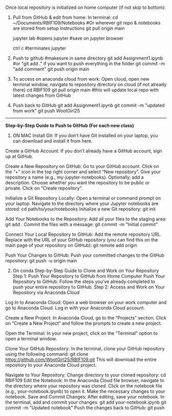 Once local repository is initialized on home computer (if not skip to bottom):
1. Pull from GitHub & edit from home:
   In terminal:
   cd ~/Documents/RBIF109/Notebooks    #Or wherever git repo & notebooks are stored from setup instructions
   git pull origin main

   jupyter lab       #opens jupyter
   #save on jupyter browser

   ctrl c #terminates jupyter
2. Push to github
   #makesure in same directory
   git add Assignment1.ipynb     #or "git add ." if you want to push everything in the folder
   git commit -m "add comment"
   git push origin main

3. To access on anaconda cloud from work:
   Open cloud, open new terminal window, navigate to repository directory on cloud (if not already there)
   cd RBIF109
   git pull origin main     #this will update local repo with latest changes from GitHub

4. Push back to GitHub
   git add Assignment1.ipynb
   git commit -m "updated from work"
   git push
   WootGirl25
   <paste personal access token>
   
_______________________________________________________________________________
**Step-by-Step Guide to Push to GitHub (For each new class)**
1. ON MAC
Install Git:
If you don’t have Git installed on your laptop, you can download and install it from here.

Create a GitHub Account:
If you don’t already have a GitHub account, sign up at GitHub.

Create a New Repository on GitHub:
Go to your GitHub account.
Click on the “+” icon in the top right corner and select “New repository”.
Give your repository a name (e.g., my-jupyter-notebooks).
Optionally, add a description.
Choose whether you want the repository to be public or private.
Click on “Create repository”.

Initialize a Git Repository Locally:
Open a terminal or command prompt on your laptop.
Navigate to the directory where your Jupyter notebooks are stored:
cd path/to/your/notebooks
Initialize a new Git repository:
git init

Add Your Notebooks to the Repository:
Add all your files to the staging area:
git add .
Commit the files with a message:
git commit -m "Initial commit"

Connect Your Local Repository to GitHub:
Add the remote repository URL. Replace <your-repo-url> with the URL of your GitHub repository (you can find this on the main page of your repository on GitHub):
git remote add origin <your-repo-url>

Push Your Changes to GitHub:
Push your committed changes to the GitHub repository:
git push -u origin main

2. On conda
Step-by-Step Guide to Clone and Work on Your Repository
Step 1: Push Your Repository to GitHub from Home Computer
Push Your Repository to GitHub:
Follow the steps you’ve already completed to push your entire repository to GitHub.
Step 2: Access and Work on Your Repository via Anaconda Cloud

Log In to Anaconda Cloud:
Open a web browser on your work computer and go to Anaconda Cloud.
Log in with your Anaconda Cloud account.

Create a New Project:
In Anaconda Cloud, go to the “Projects” section.
Click on “Create a New Project” and follow the prompts to create a new project.

Open the Terminal:
In your new project, click on the “Terminal” option to open a terminal window.

Clone Your GitHub Repository:
In the terminal, clone your GitHub repository using the following command:
git clone https://github.com/WootGirl25/RBIF109.git
This will download the entire repository to your Anaconda Cloud project.

Navigate to Your Repository:
Change directory to your cloned repository:
cd RBIF109
Edit the Notebook:
In the Anaconda Cloud file browser, navigate to the directory where your repository was cloned.
Click on the notebook file (e.g., your-notebook.ipynb) to open it.
Make the necessary changes to your notebook.
Save and Commit Changes:
After editing, save your notebook.
In the terminal, add and commit your changes:
git add your-notebook.ipynb
git commit -m "Updated notebook"
Push the changes back to GitHub:
git push
